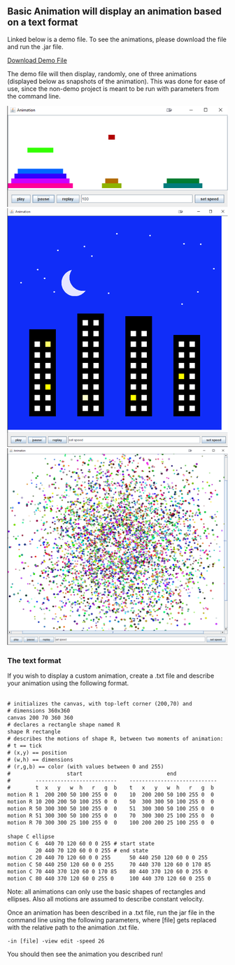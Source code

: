 ## Basic Animation will display an animation based on a text format

Linked below is a demo file. To see the animations, please download the file and run the .jar file.

<a href="https://github.com/GregoryNau/BasicAnimation/blob/gh-pages/BasicAnimation-Demo.zip" download="download">Download Demo File</a>

The demo file will then display, randomly, one of three animations (displayed below as snapshots of the animation).
This was done for ease of use, since the non-demo project is meant to be run with parameters from the command line.

![Image](https://github.com/GregoryNau/BasicAnimation/blob/gh-pages/HannoiPic.png)
![Image](https://github.com/GregoryNau/BasicAnimation/blob/gh-pages/BuildingsPic.png)
![Image](https://github.com/GregoryNau/BasicAnimation/blob/gh-pages/Big-BangPic.png)

### The text format

If you wish to display a custom animation, create a .txt file and describe your animation using the following format.

```

# initializes the canvas, with top-left corner (200,70) and
# dimensions 360x360
canvas 200 70 360 360
# declares a rectangle shape named R
shape R rectangle
# describes the motions of shape R, between two moments of animation:
# t == tick
# (x,y) == position
# (w,h) == dimensions
# (r,g,b) == color (with values between 0 and 255)
#                  start                           end
#        --------------------------    ----------------------------
#        t  x   y   w  h   r   g  b    t   x   y   w  h   r   g  b
motion R 1  200 200 50 100 255 0  0    10  200 200 50 100 255 0  0
motion R 10 200 200 50 100 255 0  0    50  300 300 50 100 255 0  0
motion R 50 300 300 50 100 255 0  0    51  300 300 50 100 255 0  0
motion R 51 300 300 50 100 255 0  0    70  300 300 25 100 255 0  0
motion R 70 300 300 25 100 255 0  0    100 200 200 25 100 255 0  0

shape C ellipse
motion C 6  440 70 120 60 0 0 255 # start state
         20 440 70 120 60 0 0 255 # end state
motion C 20 440 70 120 60 0 0 255      50 440 250 120 60 0 0 255
motion C 50 440 250 120 60 0 0 255     70 440 370 120 60 0 170 85
motion C 70 440 370 120 60 0 170 85    80 440 370 120 60 0 255 0
motion C 80 440 370 120 60 0 255 0     100 440 370 120 60 0 255 0
```

Note: all animations can only use the basic shapes of rectangles and ellipses. Also all motions are assumed to describe constant velocity.

Once an animation has been described in a .txt file, run the jar file in the command line using the following parameters, where [file] gets replaced with the relative path to the animation .txt file.

```
-in [file] -view edit -speed 26
```

You should then see the animation you described run!
